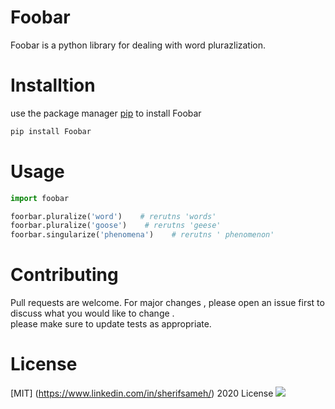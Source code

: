 # Foobar
Foobar is a python library for dealing with word plurazlization.

# Installtion 
use the package manager [pip](https://pypi.org/project/django-foobar) to install Foobar   
````Python
pip install Foobar 
````
# Usage 

````````````Python
import foobar 

foorbar.pluralize('word')    # rerutns 'words'  
foorbar.pluralize('goose')    # rerutns 'geese'  
foorbar.singularize('phenomena')    # rerutns ' phenomenon'  
````````````

# Contributing 
Pull requests are welcome. 
For major changes  , please open an issue first to discuss  what you would like to change .   
please make sure to update tests as appropriate. 

# License 
[MIT] (https://www.linkedin.com/in/sherifsameh/) 2020 License ![](https://commonmark.org/help/images/favicon.png)
